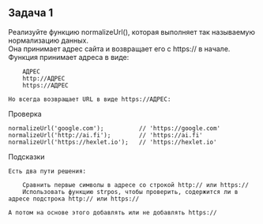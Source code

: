 ## Задача 1
Реализуйте функцию normalizeUrl(), которая выполняет так называемую нормализацию данных.  
Она принимает адрес сайта и возвращает его с https:// в начале.  
Функция принимает адреса в виде:
```
    АДРЕС
    http://АДРЕС
    https://АДРЕС

Но всегда возвращает URL в виде https://АДРЕС:
```
Проверка
```
normalizeUrl('google.com');          // 'https://google.com'
normalizeUrl('http://ai.fi');        // 'https://ai.fi'
normalizeUrl('https://hexlet.io');   // 'https://hexlet.io'
```
Подсказки
```
Есть два пути решения:

    Сравнить первые символы в адресе со строкой http:// или https://
    Использовать функцию strpos, чтобы проверить, содержится ли в адресе подстрока http:// или https://

А потом на основе этого добавлять или не добавлять https://  
```
